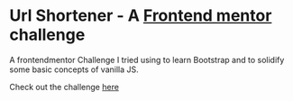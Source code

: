 # Url Shortener - A [Frontend mentor](https://www.frontendmentor.io) challenge

A frontendmentor Challenge I tried using to learn Bootstrap and to solidify some basic concepts of vanilla JS.

Check out the challenge [here](https://www.frontendmentor.io/challenges/url-shortening-api-landing-page-2ce3ob-G)

